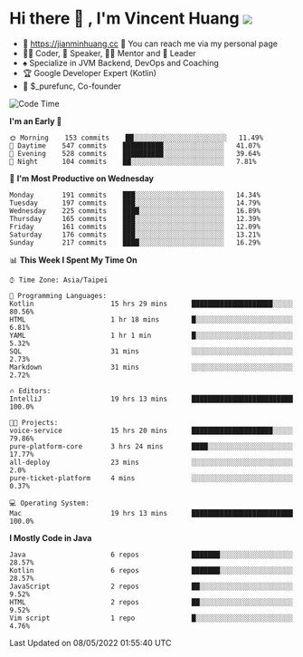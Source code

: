 # Hi there 👋 , I'm Vincent Huang ![](https://komarev.com/ghpvc/?username=Jian-Min-Huang)
- 💎 https://jianminhuang.cc 🙋 You can reach me via my personal page
- 👨‍💻 Coder, 🎤 Speaker, 👨‍🏫 Mentor and 🚀 Leader
- ♠️ Specialize in JVM Backend, DevOps and Coaching
- 🏆 Google Developer Expert (Kotlin)
- 💼 $_purefunc, Co-founder

<!--START_SECTION:waka-->
![Code Time](http://img.shields.io/badge/Code%20Time-0-blue)

**I'm an Early 🐤** 

```text
🌞 Morning    153 commits    ██░░░░░░░░░░░░░░░░░░░░░░░   11.49% 
🌆 Daytime    547 commits    ██████████░░░░░░░░░░░░░░░   41.07% 
🌃 Evening    528 commits    ██████████░░░░░░░░░░░░░░░   39.64% 
🌙 Night      104 commits    ██░░░░░░░░░░░░░░░░░░░░░░░   7.81%

```
📅 **I'm Most Productive on Wednesday** 

```text
Monday       191 commits    ███░░░░░░░░░░░░░░░░░░░░░░   14.34% 
Tuesday      197 commits    ███░░░░░░░░░░░░░░░░░░░░░░   14.79% 
Wednesday    225 commits    ████░░░░░░░░░░░░░░░░░░░░░   16.89% 
Thursday     165 commits    ███░░░░░░░░░░░░░░░░░░░░░░   12.39% 
Friday       161 commits    ███░░░░░░░░░░░░░░░░░░░░░░   12.09% 
Saturday     176 commits    ███░░░░░░░░░░░░░░░░░░░░░░   13.21% 
Sunday       217 commits    ████░░░░░░░░░░░░░░░░░░░░░   16.29%

```


📊 **This Week I Spent My Time On** 

```text
⌚︎ Time Zone: Asia/Taipei

💬 Programming Languages: 
Kotlin                   15 hrs 29 mins      ████████████████████░░░░░   80.56% 
HTML                     1 hr 18 mins        █░░░░░░░░░░░░░░░░░░░░░░░░   6.81% 
YAML                     1 hr 1 min          █░░░░░░░░░░░░░░░░░░░░░░░░   5.32% 
SQL                      31 mins             ░░░░░░░░░░░░░░░░░░░░░░░░░   2.73% 
Markdown                 31 mins             ░░░░░░░░░░░░░░░░░░░░░░░░░   2.72%

🔥 Editors: 
IntelliJ                 19 hrs 13 mins      █████████████████████████   100.0%

🐱‍💻 Projects: 
voice-service            15 hrs 20 mins      ████████████████████░░░░░   79.86% 
pure-platform-core       3 hrs 24 mins       ████░░░░░░░░░░░░░░░░░░░░░   17.77% 
all-deploy               23 mins             ░░░░░░░░░░░░░░░░░░░░░░░░░   2.0% 
pure-ticket-platform     4 mins              ░░░░░░░░░░░░░░░░░░░░░░░░░   0.37%

💻 Operating System: 
Mac                      19 hrs 13 mins      █████████████████████████   100.0%

```

**I Mostly Code in Java** 

```text
Java                     6 repos             ███████░░░░░░░░░░░░░░░░░░   28.57% 
Kotlin                   6 repos             ███████░░░░░░░░░░░░░░░░░░   28.57% 
JavaScript               2 repos             ██░░░░░░░░░░░░░░░░░░░░░░░   9.52% 
HTML                     2 repos             ██░░░░░░░░░░░░░░░░░░░░░░░   9.52% 
Vim script               1 repo              █░░░░░░░░░░░░░░░░░░░░░░░░   4.76%

```



 Last Updated on 08/05/2022 01:55:40 UTC
<!--END_SECTION:waka-->
